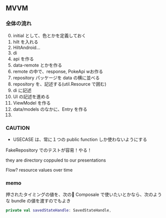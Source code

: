## MVVM 

### 全体の流れ
0. initial として、色とかを定義しておく
1. hilt を入れる
  1. HiltAndroid...
  2. di
2. api を作る
  1. data-remote とかを作る
  2. remote の中で、response, PokeApi wお作る
  3. repository パッケージを data の横に並べる
  4. repository を、記述する(util.Resource で囲む)
  5. di に記述
3. UI の記述を進める
4. ViewModel を作る
  1. data/models のなかに、Entry を作る
  2. 

### CAUTION
- USECASE は、常に１つの public function しか使わないようにする


FakeRepository でのテストが容易！やる！

they are directory coppuled to our presentations

Flow? resource values over time

### memo
押されたタイミングの値を、次の Composale で使いたいとかなら、次のような bundle の値を渡すのでもよき

```kotlin
private val savedStateHandle: SavedStateHandle,
```



